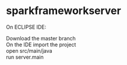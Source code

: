 # sparkframeworkserver

On ECLIPSE IDE:

Download the master branch <br />
On the IDE import the project <br />
open src/main/java <br />
run server.main
